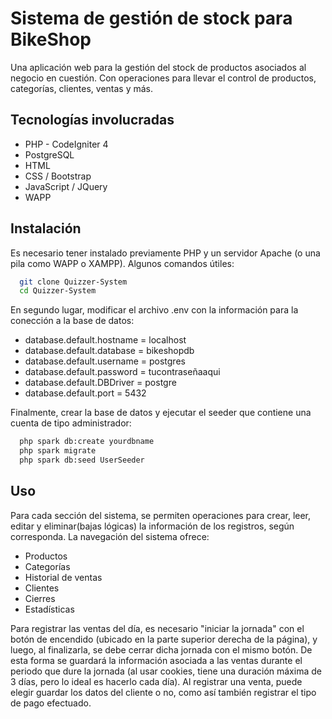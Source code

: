 # Sistema de gestión de stock para BikeShop

Una aplicación web para la gestión del stock de productos asociados al negocio en cuestión. Con operaciones para llevar el control de productos, categorías, clientes, ventas y más.

## Tecnologías involucradas
- PHP - CodeIgniter 4
- PostgreSQL
- HTML
- CSS / Bootstrap
- JavaScript / JQuery
- WAPP

## Instalación

Es necesario tener instalado previamente PHP y un servidor Apache (o una pila como WAPP o XAMPP). Algunos comandos útiles:
```bash
  git clone Quizzer-System
  cd Quizzer-System
```

En segundo lugar, modificar el archivo .env con la información para la conección a la base de datos:
- database.default.hostname = localhost
- database.default.database = bikeshopdb
- database.default.username = postgres
- database.default.password = tucontraseñaaqui
- database.default.DBDriver = postgre
- database.default.port     = 5432

Finalmente, crear la base de datos y ejecutar el seeder que contiene una cuenta de tipo administrador:
```bash
  php spark db:create yourdbname
  php spark migrate
  php spark db:seed UserSeeder
```

## Uso

Para cada sección del sistema, se permiten operaciones para crear, leer, editar y eliminar(bajas lógicas) la información de los registros, según corresponda. La navegación del sistema ofrece:
- Productos
- Categorías
- Historial de ventas
- Clientes
- Cierres
- Estadísticas

Para registrar las ventas del día, es necesario "iniciar la jornada" con el botón de encendido (ubicado en la parte superior derecha de la página), y luego, al finalizarla, se debe cerrar dicha jornada con el mismo botón. De esta forma se guardará la información asociada a las ventas durante el periodo que dure la jornada (al usar cookies, tiene una duración máxima de 3 días, pero lo ideal es hacerlo cada día).
Al registrar una venta, puede elegir guardar los datos del cliente o no, como así también registrar el tipo de pago efectuado. 


